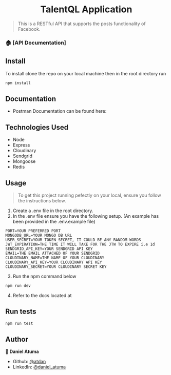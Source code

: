 <h1 align="center">TalentQL Application</h1>


> This is a RESTful API that supports the posts functionality of Facebook.


### 🏠 [API Documentation]


## Install
To install clone the repo on your local machine then in the root directory run

```sh
npm install
```

## Documentation
- Postman Documentation can be found here: 

## Technologies Used
- Node
- Express
- Cloudinary
- Sendgrid
- Mongoose
- Redis

## Usage

> To get this project running pefectly on your local, ensure you follow the instructions below.

1. Create a .env file in the root directory.
2. In the .env file ensure you have the following setup. (An example has been provided in the .env.example file)

```
PORT=YOUR PREFERRED PORT
MONGODB_URL=YOUR MONGO DB URL
USER_SECRET=YOUR TOKEN SECRET, IT COULD BE ANY RANDOM WORDS
JWT_EXPIRATION=THE TIME IT WILL TAKE FOR THE JTW TO EXPIRE i.e 1d
SENDGRID_API_KEY=YOUR SENDGRID API KEY
EMAIL=THE EMAIL ATTACHED OF YOUR SENDGRID 
CLOUDINARY_NAME=THE NAME OF YOUR CLOUDINARY 
CLOUDINARY_API_KEY=YOUR CLOUDINARY API KEY
CLOUDINARY_SECRET=YOUR CLOUDINARY SECRET KEY
```

3. Run the npm command below

```sh
npm run dev
```

4. Refer to the docs located at 


## Run tests

```sh
npm run test
```

## Author

👤 **Daniel Atuma**

- Github: [@atdan](https://github.com/atdan)
- LinkedIn: [@daniel_atuma](https://www.linkedin.com/in/daniel-atuma-a4496714a/)
